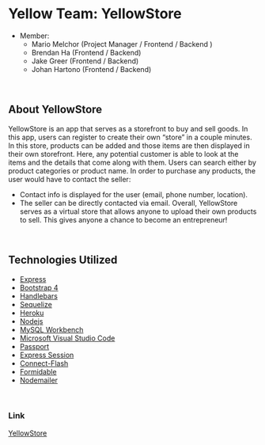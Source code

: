# Yellow Team: YellowStore

- Member:
    - Mario Melchor (Project Manager / Frontend / Backend )
    - Brendan Ha (Frontend / Backend)
    - Jake Greer (Frontend / Backend)
    - Johan Hartono (Frontend / Backend)
<br>

## About YellowStore

YellowStore is an app that serves as a storefront to buy and sell goods.
In this app, users can register to create their own “store” in a couple minutes. In this store, products can be added and those items are then displayed in their own storefront. Here, any potential customer is able to look at the items and the details that come along with them.
Users can search either by product categories or product name.
In order to purchase any products, the user would have to contact the seller:
 - Contact info is displayed for the user (email, phone number, location).
 - The seller can be directly contacted via email.
Overall, YellowStore serves as a virtual store that allows anyone to upload their own products to sell. This gives anyone a chance to become an entrepreneur! 
<br>

## Technologies Utilized

- [Express](https://expressjs.com/ "express")
- [Bootstrap 4](http://getbootstrap.com/ "bootstrap")
- [Handlebars](http://handlebarsjs.com/installation.html "handlebars")
- [Sequelize](http://docs.sequelizejs.com/ "sequelize")
- [Heroku](https://heroku.com "heroku")
- [Nodejs](https://nodejs.org/en/ "Nodejs")
- [MySQL Workbench](https://www.mysql.com/products/workbench/ "MySQL Workbench")
- [Microsoft Visual Studio Code](https://code.visualstudio.com/ "Visual Studio Code")
- [Passport](https://www.npmjs.com/package/passport/ "Passport")
- [Express Session](https://www.npmjs.com/package/express-session/ "Express Session")
- [Connect-Flash](https://www.npmjs.com/package/connect-flash/ "Connect-Flash")
- [Formidable](https://www.npmjs.com/package/formidable/ "Formidable")
- [Nodemailer](https://www.npmjs.com/package/nodemailer/ "Nodemailer")
<br>

### Link

[YellowStore](https://stormy-wave-49060.herokuapp.com/ "YellowStore")